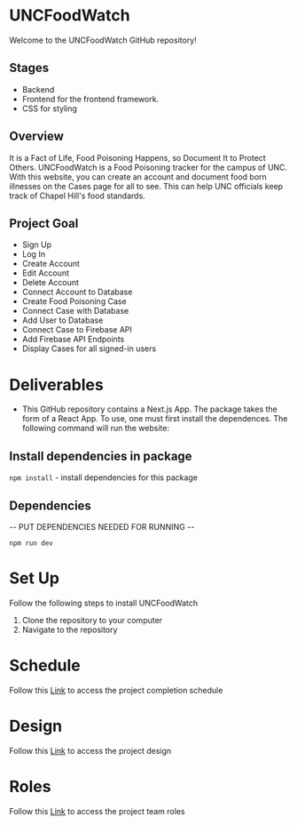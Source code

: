 # UNCFoodWatch

Welcome to the UNCFoodWatch GitHub repository!

## Stages

- Backend
- Frontend for the frontend framework.
- CSS for styling

## Overview

It is a Fact of Life, Food Poisoning Happens, so Document It to Protect Others. UNCFoodWatch is a Food Poisoning tracker for the campus of UNC. With this website, you can create an account and document food born illnesses on the Cases page for all to see. This can help UNC officials keep track of Chapel Hill's food standards. 

## Project Goal

- Sign Up 
- Log In
- Create Account 
- Edit Account
- Delete Account
- Connect Account to Database
- Create Food Poisoning Case
- Connect Case with Database
- Add User to Database
- Connect Case to Firebase API
- Add Firebase API Endpoints
- Display Cases for all signed-in users

# Deliverables

- This GitHub repository contains a Next.js App. The package takes the form of a React App. To use, one must first install the dependences. The following command will run the website: 

## Install dependencies in package

`npm install` - install dependencies for this package

## Dependencies

-- PUT DEPENDENCIES NEEDED FOR RUNNING --

```
npm run dev
```
# Set Up

Follow the following steps to install UNCFoodWatch

1. Clone the repository to your computer 
2. Navigate to the repository

# Schedule

Follow this [Link](https://github.com/arogyadhakal/a99/blob/main/docs/planning/planning.md) to access the project completion schedule

# Design

Follow this [Link](https://github.com/arogyadhakal/a99/blob/main/docs/planning/design.md) to access the project design

# Roles

Follow this [Link](https://github.com/arogyadhakal/a99/blob/main/docs/roles.md) to access the project team roles

